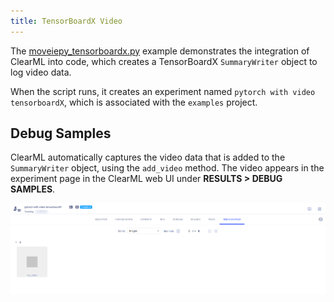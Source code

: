 ```yaml
---
title: TensorBoardX Video
---
```


The [moveiepy_tensorboardx.py](https://github.com/allegroai/clearml/blob/master/examples/frameworks/tensorboardx/moviepy_tensorboardx.py)
example demonstrates the integration of ClearML into code, which creates a TensorBoardX `SummaryWriter` object to log 
video data. 

When the script runs, it creates an experiment named `pytorch with video tensorboardX`, which is associated with 
the `examples` project. 

## Debug Samples

ClearML automatically captures the video data that is added to the `SummaryWriter` object, using the `add_video` method. 
The video appears in the experiment page in the ClearML web UI under **RESULTS > DEBUG SAMPLES**.

![Debug Samples](../../../img/examples_tensorboardx_debug.png)

